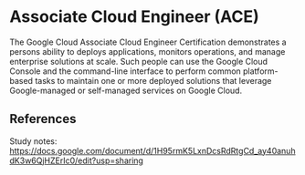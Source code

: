 # Associate Cloud Engineer (ACE)

The Google Cloud Associate Cloud Engineer Certification demonstrates a persons ability to deploys applications, monitors operations, and manage enterprise solutions at scale. Such people can use the Google Cloud Console and the command-line interface to perform common platform-based tasks to maintain one or more deployed solutions that leverage Google-managed or self-managed services on Google Cloud.

[Badge]: https://apratham.github.io/assets/googlecloud-ace-badge.png "Google Cloud Certified Associate Cloud Engineer Certification Badge"

## References
Study notes: https://docs.google.com/document/d/1H95rmK5LxnDcsRdRtgCd_ay40anuhdK3w6QjHZErIc0/edit?usp=sharing
